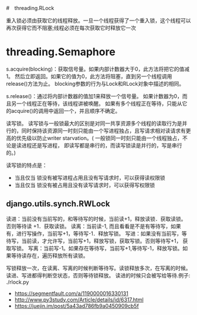 
#　threading.RLock

重入锁必须由获取它的线程释放。一旦一个线程获得了一个重入锁，这个线程可以再次获得它而不阻塞;线程必须在每次获取它时释放它一次

# threading.Semaphore

s.acquire(blocking)：获取信号量。如果内部计数器大于0，此方法将把它的值减1。
然后立即返回。如果它的值为0，此方法将阻塞，直到另一个线程调用release()方法为止。
blocking参数的行为与Lock和RLock对象中描述的相同。

s.release()：通过将内部计数器的值加1来释放一个信号量。
如果计数器为0，而且另一个线程正在等待，该线程讲被唤醒。
如果有多个线程正在等待，只能从它的acquire()的调用中返回一个，并且顺序不确定。

读写锁。 读写锁与一般锁最大的区别是对同一共享资源多个线程的读取行为是并行的，同时保持该资源同一时刻只能由一个写进程独占，且写请求相对读请求有更高的优先级以防止writer starvation。( 一般锁同一时刻只能由一个线程独占，不论是读进程还是写进程， 即读写都是串行的，而读写锁读是并行的，写是串行的。) 

读写锁的特点是： 
- 当且仅当 锁没有被写进程占用且没有写请求时，可以获得读权限锁 
- 当且仅当 锁没有被占用且没有读写请求时，可以获得写权限锁 

## django.utils.synch.RWLock
读进：当前没有当前写的，和等待写的时候，当前读+1，释放读锁．获取读锁。否则等待读 +1．获取读锁。
读离：当前读-1, 而且看看是不是有等待写，如果有，进行写操作，当前写+1，等待写-1．释放写锁。
写进：如果没有当前写，等待写，当前读，才允许写，当前写+1，释放写锁，获取写锁。否则等待写+1， 获取写锁。
写离：当前写-1。如果存在等待写，当前写+1,等待写-1，释放写锁。如果等待读存在，遍历释放所有读锁。

写锁释放一次，在读离、写离的时候判断等待写。读锁释放多次，在写离的时候。
读进、写进都得判断空状态，否则等待锁释放。
读进的时候只会被写给等待.例子: ./rlock.py


- https://segmentfault.com/a/1190000016330131
- http://www.py3study.com/Article/details/id/6317.html
- https://juejin.im/post/5a43ad786fb9a0450909cb5f